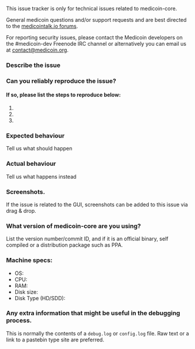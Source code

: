 <!--- Remove sections that do not apply -->

This issue tracker is only for technical issues related to medicoin-core.

General medicoin questions and/or support requests and are best directed to the [medicointalk.io forums](https://medicointalk.io/).

For reporting security issues, please contact the Medicoin developers on the #medicoin-dev Freenode IRC channel or alternatively you can email us at contact@medicoin.org.

### Describe the issue

### Can you reliably reproduce the issue?
#### If so, please list the steps to reproduce below:
1.
2.
3.

### Expected behaviour
Tell us what should happen

### Actual behaviour
Tell us what happens instead

### Screenshots.
If the issue is related to the GUI, screenshots can be added to this issue via drag & drop.

### What version of medicoin-core are you using?
List the version number/commit ID, and if it is an official binary, self compiled or a distribution package such as PPA.

### Machine specs:
- OS:
- CPU:
- RAM:
- Disk size:
- Disk Type (HD/SDD):

### Any extra information that might be useful in the debugging process.
This is normally the contents of a `debug.log` or `config.log` file. Raw text or a link to a pastebin type site are preferred.
